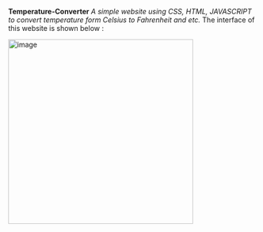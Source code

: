 **Temperature-Converter**
*A simple website using CSS, HTML, JAVASCRIPT to convert temperature form Celsius to Fahrenheit and etc.*
The interface of this website is shown below :

<img width="373" alt="image" src="https://github.com/PrernaRathore10/Temp_converter/assets/113295862/de77234e-f0d8-4665-b3ef-e7e5844d9253">

